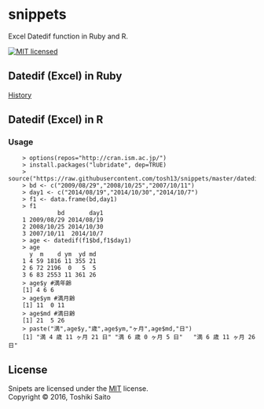 snippets
======
Excel Datedif function in Ruby and R.

[![MIT licensed][shield-license]](#)


Datedif (Excel) in Ruby
-----------------------
[History](http://saitotoshiki.com/blog/2011/09/excel_datedif_by_ruby_rails)

Datedif (Excel) in R
------------------------
### Usage
```
    > options(repos="http://cran.ism.ac.jp/")
    > install.packages("lubridate", dep=TRUE)
    > source("https://raw.githubusercontent.com/tosh13/snippets/master/datedif.R")
    > bd <- c("2009/08/29","2008/10/25","2007/10/11")
    > day1 <- c("2014/08/19","2014/10/30","2014/10/7")
    > f1 <- data.frame(bd,day1)
    > f1
              bd       day1
    1 2009/08/29 2014/08/19
    2 2008/10/25 2014/10/30
    3 2007/10/11  2014/10/7
    > age <- datedif(f1$bd,f1$day1)
    > age
      y  m    d ym  yd md
    1 4 59 1816 11 355 21
    2 6 72 2196  0   5  5
    3 6 83 2553 11 361 26
    > age$y #満年齢
    [1] 4 6 6
    > age$ym #満月齢
    [1] 11  0 11
    > age$md #満日齢
    [1] 21  5 26
    > paste("満",age$y,"歳",age$ym,"ヶ月",age$md,"日")
    [1] "満 4 歳 11 ヶ月 21 日" "満 6 歳 0 ヶ月 5 日"   "満 6 歳 11 ヶ月 26 日"
```

License
-------
Snipets are licensed under the [MIT](#) license.  
Copyright &copy; 2016, Toshiki Saito

[shield-license]: https://img.shields.io/badge/license-MIT-blue.svg
[AECalc]: https://github.com/nnh/AECalc/blob/master/AECalc.xlsm?raw=true

